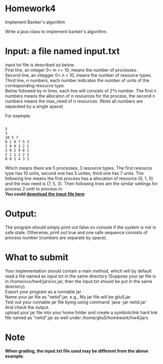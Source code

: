 # Homework4
Implement Banker's algorithm

Write a java class to implement banker's algorithm.
# Input: a file named **input.txt**
<p>
input.txt file is described as below.<br/>
First line, an integer 0< m <= 10, means the number of processes.<br/>
Second line, an integger 0< n < 10, means the number of resource types.<br/>
Third line, n numbers, each number indicates the number of units of the corresponding resource type.<br/>
Below followed by m lines, each line will consists of 2*n number. The first n numbers means the allocaton of n resources for the process, the second n numbers means the max_need of n resources.
(Note all numbers are separated by a single space)
</p>


For example:
<pre><code>
5
3
10 5 7
0 1 0 7 5 3
2 0 0 3 2 2
3 0 2 9 0 2
2 1 1 2 2 2
0 0 2 4 3 3
</code></pre>
Which means there are 5 processes, 3 resource types. The first resource type has 10 units, second one has 5 unites, third one has 7 units. The following line means the first process has a allocation of resource (0, 1, 0) and the max need is (7, 5, 3). Then following lines are the similar settings for process 2 unitl to process m.</br>
**You could [download the input file here](https://github.com/CS3502/Homework4/blob/master/input.txt)**


# Output:
The program should simply print out false on console if the system is not in safe state. Otherwise, print out true and one safe sequence consists of process number (numbers are separate by space).


# What to submit
<p>
Your implementation should contain a main method, which will by default read a file named as input.txt in the same directory (Suppose your jar file is in /home/xxx/hw4/jars/xx.jar, then the input.txt should be put in the same directory).
</br>
Export your program as a runnable jar.
</br>
Name your jar file as "netid".jar, e.g., My jar file will be gliu5.jar</br>
Test out your runnable jar file bying using command `java -jar netid.jar`</br>
And check the output.</br>
upload your jar file into your home folder and create a symboliclink hard link file named as "netid".jar as well under /home/gliu5/homework/hw4/jars
</p>


# Note
**When grading, the input.txt file used may be different from the above example.**
